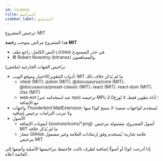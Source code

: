 ```yaml
---
id: license
title: الترخيص
sidebar_label: الترخيص
---
```


ترخيص المشروع: MIT

هذا المشروع مرخّص بموجب **رخصة MIT**.

- النص الكامل: راجع ملف `LICENSE` في جذر المستودع.
- © Robert Nowotny ‏(bitranox) والمساهمون.

تراخيص الجهات الخارجية (ملخص)

- أدوات التطوير/الاختبار وموقع الويب: MIT ما لم يُذكر خلاف ذلك
  - vitest (MIT)، jsdom (MIT)، ‎@docusaurus/core (MIT)، ‎@docusaurus/preset-classic (MIT)، react (MIT)، react‑dom (MIT)، clsx (MIT)
  - web‑ext (عند استخدامه عبر npx) ترخيصه MPL‑2.0؛ أداة تطوير فقط، لا تُوزع مع الإضافة
- واجهات Thunderbird MailExtension: تُستخدم كواجهات منصة؛ لا ننسخ كودًا منها ولا تترتب التزامات ترخيص إضافية
- الأصول
  - أيقونات الإضافة (sources/icons/\*.png): أصول المشروع، مشمولة بترخيص MIT ما لم يُذكر خلافه
  - شعار GitHub علامة تجارية؛ يُستخدم وفق إرشادات العلامة وغير مشمول بترخيص MIT

إذا أدرجت كودًا أو أصولًا إضافية لطرف ثالث، فاحتفظ بتراخيصها الأصلية وأضِفها إلى القائمة أعلاه.
